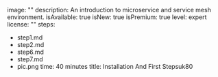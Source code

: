 image: ""
description: An introduction to microservice and service mesh environment.
isAvailable: true
isNew: true
isPremium: true
level: expert
license: ""
steps:
- step1.md
- step2.md
- step6.md
- step7.md
- pic.png
time: 40 minutes
title: Installation And First Stepsuk80
